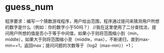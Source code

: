 # guess_num
程序要求：编写一个猜数游戏程序，用户给出范围，程序通过提问来猜测用户所想的数字是什么（例如：你的数字小于50吗？） //我在这里使用了二分查找法，提问用户所想的值是否小于等于中间值，如果小于则将范围缩小到（min，middle），如果大于则将范围缩小至（middle，max），不断递归，直到max-min==1，返回max；提问问题的次数等于（log2（max-min））+1；
